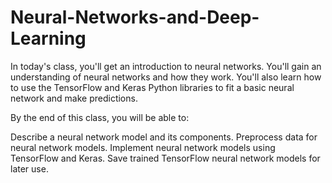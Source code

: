 # Neural-Networks-and-Deep-Learning

In today's class, you'll get an introduction to neural networks. You'll gain an understanding of neural networks and how they work. You'll also learn how to use the TensorFlow and Keras Python libraries to fit a basic neural network and make predictions.


By the end of this class, you will be able to:

Describe a neural network model and its components.
Preprocess data for neural network models.
Implement neural network models using TensorFlow and Keras.
Save trained TensorFlow neural network models for later use.
